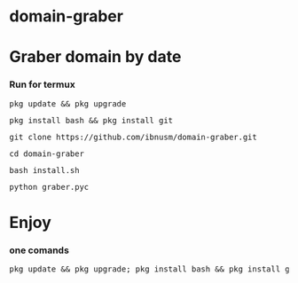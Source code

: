 # domain-graber
<b>Graber domain by date</b>
=====================
### Run for termux
<pre>pkg update && pkg upgrade</pre>
<pre>pkg install bash && pkg install git</pre>
<pre>git clone https://github.com/ibnusm/domain-graber.git</pre>
<pre>cd domain-graber</pre>
<pre>bash install.sh</pre>
<pre>python graber.pyc</pre>
<b>Enjoy</b>
=====================
### one comands
<pre>pkg update && pkg upgrade; pkg install bash && pkg install git; git clone https://github.com/ibnusm/domain-graber.git; cd domain-graber; bash install.sh; python graber.pyc</pre>
